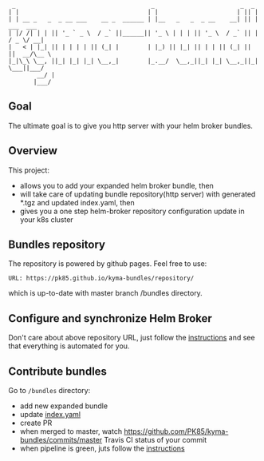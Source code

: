 ```
 _                                      _                        _  _            
| |                                    | |                      | || |           
| | __ _   _  _ __ ___    __ _  ______ | |__   _   _  _ __    __| || |  ___  ___ 
| |/ /| | | || '_ ` _ \  / _` ||______|| '_ \ | | | || '_ \  / _` || | / _ \/ __|
|   < | |_| || | | | | || (_| |        | |_) || |_| || | | || (_| || ||  __/\__ \
|_|\_\ \__, ||_| |_| |_| \__,_|        |_.__/  \__,_||_| |_| \__,_||_| \___||___/
        __/ |                                                                    
       |___/  
```                                                                   
## Goal

The ultimate goal is to give you http server with your helm broker bundles.

## Overview

This project:
- allows you to add your expanded helm broker bundle, then
- will take care of updating bundle repository(http server) with generated *.tgz and updated index.yaml, then
- gives you a one step helm-broker repository configuration update in your k8s cluster

## Bundles repository 

The repository is powered by github pages. Feel free to use:

```
URL: https://pk85.github.io/kyma-bundles/repository/
```
which is up-to-date with master branch /bundles directory.

## Configure and synchronize Helm Broker

Don't care about above repository URL, just follow the [instructions](/deploy/README.md) and see that everything is automated for you.

## Contribute bundles

Go to `/bundles` directory:
- add new expanded bundle
- update [index.yaml](/bundles/index.yaml)
- create PR
- when merged to master, watch https://github.com/PK85/kyma-bundles/commits/master Travis CI status of your commit
- when pipeline is green, juts follow the [instructions](/deploy/README.md)

